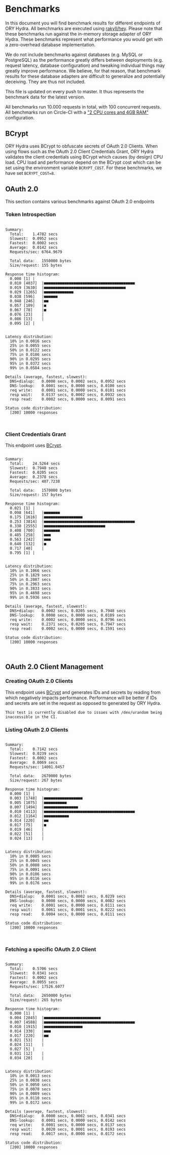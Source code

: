 # Benchmarks

In this document you will find benchmark results for different endpoints of ORY Hydra. All benchmarks are executed
using [rakyll/hey](https://github.com/rakyll/hey). Please note that these benchmarks run against the in-memory storage
adapter of ORY Hydra. These benchmarks represent what performance you would get with a zero-overhead database implementation.

We do not include benchmarks against databases (e.g. MySQL or PostgreSQL) as the performance greatly differs between
deployments (e.g. request latency, database configuration) and tweaking individual things may greatly improve performance.
We believe, for that reason, that benchmark results for these database adapters are difficult to generalize and potentially
deceiving. They are thus not included.

This file is updated on every push to master. It thus represents the benchmark data for the latest version.

All benchmarks run 10.000 requests in total, with 100 concurrent requests. All benchmarks run on Circle-CI with a
["2 CPU cores and 4GB RAM"](https://support.circleci.com/hc/en-us/articles/360000489307-Why-do-my-tests-take-longer-to-run-on-CircleCI-than-locally-)
configuration.

## BCrypt

ORY Hydra uses BCrypt to obfuscate secrets of OAuth 2.0 Clients. When using flows such as the OAuth 2.0 Client Credentials
Grant, ORY Hydra validates the client credentials using BCrypt which causes (by design) CPU load. CPU load and performance
depend on the BCrypt cost which can be set using the environment variable `BCRYPT_COST`. For these benchmarks,
we have set `BCRYPT_COST=8`.

## OAuth 2.0

This section contains various benchmarks against OAuth 2.0 endpoints

### Token Introspection

```

Summary:
  Total:	1.4782 secs
  Slowest:	0.0952 secs
  Fastest:	0.0002 secs
  Average:	0.0142 secs
  Requests/sec:	6764.9679
  
  Total data:	1550000 bytes
  Size/request:	155 bytes

Response time histogram:
  0.000 [1]	|
  0.010 [4037]	|■■■■■■■■■■■■■■■■■■■■■■■■■■■■■■■■■■■■■■■■
  0.019 [3630]	|■■■■■■■■■■■■■■■■■■■■■■■■■■■■■■■■■■■■
  0.029 [1265]	|■■■■■■■■■■■■■
  0.038 [596]	|■■■■■■
  0.048 [246]	|■■
  0.057 [109]	|■
  0.067 [78]	|■
  0.076 [23]	|
  0.086 [13]	|
  0.095 [2]	|


Latency distribution:
  10% in 0.0016 secs
  25% in 0.0055 secs
  50% in 0.0122 secs
  75% in 0.0186 secs
  90% in 0.0295 secs
  95% in 0.0372 secs
  99% in 0.0584 secs

Details (average, fastest, slowest):
  DNS+dialup:	0.0000 secs, 0.0002 secs, 0.0952 secs
  DNS-lookup:	0.0001 secs, 0.0000 secs, 0.0100 secs
  req write:	0.0001 secs, 0.0000 secs, 0.0101 secs
  resp wait:	0.0137 secs, 0.0002 secs, 0.0932 secs
  resp read:	0.0002 secs, 0.0000 secs, 0.0091 secs

Status code distribution:
  [200]	10000 responses



```

### Client Credentials Grant

This endpoint uses [BCrypt](#bcrypt).

```

Summary:
  Total:	24.5264 secs
  Slowest:	0.7948 secs
  Fastest:	0.0205 secs
  Average:	0.2378 secs
  Requests/sec:	407.7238
  
  Total data:	1570000 bytes
  Size/request:	157 bytes

Response time histogram:
  0.021 [1]	|
  0.098 [641]	|■■■■■■■
  0.175 [1616]	|■■■■■■■■■■■■■■■■■
  0.253 [3814]	|■■■■■■■■■■■■■■■■■■■■■■■■■■■■■■■■■■■■■■■■
  0.330 [2555]	|■■■■■■■■■■■■■■■■■■■■■■■■■■■
  0.408 [700]	|■■■■■■■
  0.485 [258]	|■■■
  0.563 [242]	|■■■
  0.640 [132]	|■
  0.717 [40]	|
  0.795 [1]	|


Latency distribution:
  10% in 0.1066 secs
  25% in 0.1829 secs
  50% in 0.2087 secs
  75% in 0.2963 secs
  90% in 0.3833 secs
  95% in 0.4698 secs
  99% in 0.5936 secs

Details (average, fastest, slowest):
  DNS+dialup:	0.0002 secs, 0.0205 secs, 0.7948 secs
  DNS-lookup:	0.0000 secs, 0.0000 secs, 0.0109 secs
  req write:	0.0002 secs, 0.0000 secs, 0.0796 secs
  resp wait:	0.2371 secs, 0.0205 secs, 0.7947 secs
  resp read:	0.0002 secs, 0.0000 secs, 0.1591 secs

Status code distribution:
  [200]	10000 responses



```

## OAuth 2.0 Client Management

### Creating OAuth 2.0 Clients

This endpoint uses [BCrypt](#bcrypt) and generates IDs and secrets by reading from  which negatively impacts
performance. Performance will be better if IDs and secrets are set in the request as opposed to generated by ORY Hydra.

```
This test is currently disabled due to issues with /dev/urandom being inaccessible in the CI.
```

### Listing OAuth 2.0 Clients

```

Summary:
  Total:	0.7142 secs
  Slowest:	0.0239 secs
  Fastest:	0.0002 secs
  Average:	0.0069 secs
  Requests/sec:	14001.0457
  
  Total data:	2670000 bytes
  Size/request:	267 bytes

Response time histogram:
  0.000 [1]	|
  0.003 [1748]	|■■■■■■■■■■■■■■■■■
  0.005 [1075]	|■■■■■■■■■■
  0.007 [1494]	|■■■■■■■■■■■■■■■
  0.010 [4113]	|■■■■■■■■■■■■■■■■■■■■■■■■■■■■■■■■■■■■■■■■
  0.012 [1164]	|■■■■■■■■■■■
  0.014 [220]	|■■
  0.017 [75]	|■
  0.019 [46]	|
  0.022 [51]	|
  0.024 [13]	|


Latency distribution:
  10% in 0.0005 secs
  25% in 0.0045 secs
  50% in 0.0080 secs
  75% in 0.0091 secs
  90% in 0.0106 secs
  95% in 0.0116 secs
  99% in 0.0176 secs

Details (average, fastest, slowest):
  DNS+dialup:	0.0001 secs, 0.0002 secs, 0.0239 secs
  DNS-lookup:	0.0000 secs, 0.0000 secs, 0.0082 secs
  req write:	0.0001 secs, 0.0000 secs, 0.0111 secs
  resp wait:	0.0061 secs, 0.0001 secs, 0.0222 secs
  resp read:	0.0004 secs, 0.0000 secs, 0.0111 secs

Status code distribution:
  [200]	10000 responses



```

### Fetching a specific OAuth 2.0 Client

```

Summary:
  Total:	0.5706 secs
  Slowest:	0.0341 secs
  Fastest:	0.0002 secs
  Average:	0.0055 secs
  Requests/sec:	17526.6077
  
  Total data:	2650000 bytes
  Size/request:	265 bytes

Response time histogram:
  0.000 [1]	|
  0.004 [2845]	|■■■■■■■■■■■■■■■■■■■■■■■■■
  0.007 [4588]	|■■■■■■■■■■■■■■■■■■■■■■■■■■■■■■■■■■■■■■■■
  0.010 [1915]	|■■■■■■■■■■■■■■■■■
  0.014 [330]	|■■■
  0.017 [220]	|■■
  0.021 [53]	|
  0.024 [11]	|
  0.027 [5]	|
  0.031 [12]	|
  0.034 [20]	|


Latency distribution:
  10% in 0.0013 secs
  25% in 0.0030 secs
  50% in 0.0050 secs
  75% in 0.0070 secs
  90% in 0.0089 secs
  95% in 0.0110 secs
  99% in 0.0172 secs

Details (average, fastest, slowest):
  DNS+dialup:	0.0000 secs, 0.0002 secs, 0.0341 secs
  DNS-lookup:	0.0001 secs, 0.0000 secs, 0.0142 secs
  req write:	0.0001 secs, 0.0000 secs, 0.0137 secs
  resp wait:	0.0020 secs, 0.0001 secs, 0.0193 secs
  resp read:	0.0017 secs, 0.0000 secs, 0.0172 secs

Status code distribution:
  [200]	10000 responses



```
